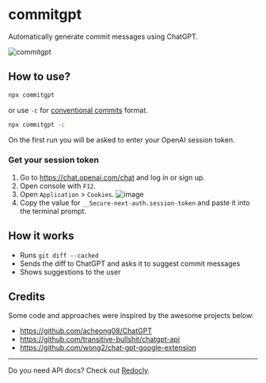 # commitgpt

Automatically generate commit messages using ChatGPT.

![commitgpt](https://user-images.githubusercontent.com/3975738/205517867-1e7533ae-a8e7-4c0d-afb6-d259635f3f9d.gif)

## How to use?

```bash
npx commitgpt
```

or use `-c` for [conventional commits](https://www.conventionalcommits.org/en/v1.0.0/#summary) format.

```bash
npx commitgpt -c
```

On the first run you will be asked to enter your OpenAI session token.

### Get your session token

1. Go to https://chat.openai.com/chat and log in or sign up.
2. Open console with `F12`.
3. Open `Application` > `Cookies`.
![image](https://user-images.githubusercontent.com/36258159/205494773-32ef651a-994d-435a-9f76-a26699935dac.png)
4. Copy the value for `__Secure-next-auth.session-token` and paste it into the terminal prompt.

## How it works

- Runs `git diff --cached`
- Sends the diff to ChatGPT and asks it to suggest commit messages
- Shows suggestions to the user

## Credits

Some code and approaches were inspired by the awesome projects below:

- https://github.com/acheong08/ChatGPT
- https://github.com/transitive-bullshit/chatgpt-api
- https://github.com/wong2/chat-gpt-google-extension

----

Do you need API docs? Check out [Redocly](https://redocly.com).
